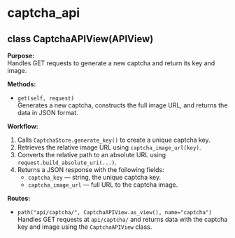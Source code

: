 # captcha_api

## class CaptchaAPIView(APIView)

**Purpose:**  
Handles GET requests to generate a new captcha and return its key and image.

**Methods:**
- `get(self, request)`  
  Generates a new captcha, constructs the full image URL, and returns the data in JSON format.

**Workflow:**
1. Calls `CaptchaStore.generate_key()` to create a unique captcha key.
2. Retrieves the relative image URL using `captcha_image_url(key)`.
3. Converts the relative path to an absolute URL using `request.build_absolute_uri(...)`.
4. Returns a JSON response with the following fields:
   - `captcha_key` — string, the unique captcha key.
   - `captcha_image_url` — full URL to the captcha image.

**Routes:**
- `path("api/captcha/", CaptchaAPIView.as_view(), name="captcha")`  
  Handles GET requests at `api/captcha/` and returns data with the captcha key and image using the `CaptchaAPIView` class.
